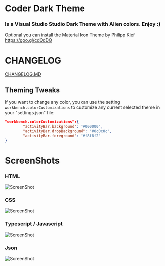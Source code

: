 # Coder Dark Theme
### Is a Visual Studio Studio Dark Theme with Alien colors. Enjoy :)
Optional you can install the Material Icon Theme by Philipp Kief https://goo.gl/cdQdDQ

# CHANGELOG
[CHANGELOG.MD](https://github.com/perubin/coder-dark-theme-visual-studio-code/blob/master/CHANGELOG.md)

## Theming Tweaks
If you want to change any color, you can use the setting `workbench.colorCustomizations` to customize any current selected theme in your "settings.json" file:

```json
"workbench.colorCustomizations":{
		"activityBar.background": "#000000",
		"activityBar.dropBackground": "#0c0c0c",
		"activityBar.foreground": "#f8f8f2"
}
```
# ScreenShots
### HTML
![ScreenShot](https://raw.githubusercontent.com/perubin/coder-dark-theme-visual-studio-code/master/assets/ss1.png)
### CSS
![ScreenShot](https://raw.githubusercontent.com/perubin/coder-dark-theme-visual-studio-code/master/assets/ss2.png)
### Typescript / Javascript
![ScreenShot](https://raw.githubusercontent.com/perubin/coder-dark-theme-visual-studio-code/master/assets/ss3.png)
### Json
![ScreenShot](https://raw.githubusercontent.com/perubin/coder-dark-theme-visual-studio-code/master/assets/ss4.png)
